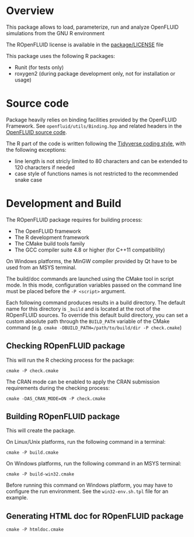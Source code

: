 # Overview

This package allows to load, parameterize, run and analyze OpenFLUID simulations 
from the GNU R environment 

The ROpenFLUID license is available in the [package/LICENSE](package/LICENSE) file

This package uses the following R packages:
- Runit (for tests only)
- roxygen2 (during package development only, not for installation or usage) 


# Source code

Package heavily relies on binding facilities provided by the OpenFLUID Framework. 
See `openfluid/utils/Binding.hpp` and related headers in the [OpenFLUID source code](https://github.com/OpenFLUID/openfluid).


The R part of the code is written following the [Tidyverse coding style](https://style.tidyverse.org/), with the following exceptions:

* line length is not stricly limited to 80 characters and can be extended to 120 characters if needed
* case style of functions names is not restricted to the recommended snake case 



# Development and Build

The ROpenFLUID package requires for building process:
- The OpenFLUID framework
- The R development framework
- The CMake build tools family
- The GCC compiler suite 4.8 or higher (for C++11 compatibility) 

On Windows platforms, the MinGW compiler provided by Qt have to be used from an MSYS terminal.


The build/doc commands are launched using the CMake tool in script mode. In this mode, 
configuration variables passed on the command line must be placed before the `-P <script>` argument.


Each following command produces results in a build directory. 
The default name for this directory is `_build` and is located at the root of the ROpenFLUID sources.
To override this default build directory, you can set a custom absolute path through the `BUILD_PATH` variable of the CMake command (e.g. `cmake -DBUILD_PATH=/path/to/build/dir -P check.cmake`)


## Checking ROpenFLUID package

This will run the R checking process for the package:
```
cmake -P check.cmake
```

The CRAN mode can be enabled to apply the CRAN submission requirements during the checking process:
```
cmake -DAS_CRAN_MODE=ON -P check.cmake
```


## Building ROpenFLUID package

This will create the package. 

On Linux/Unix platforms, run the following command in a terminal:
```
cmake -P build.cmake
```

On Windows platforms, run the following command in an MSYS terminal:
```
cmake -P build-win32.cmake
```
Before running this command on Windows platform, you may have to configure the run environment.
See the `win32-env.sh.tpl` file for an example.


## Generating HTML doc for ROpenFLUID package

```
cmake -P htmldoc.cmake
```

